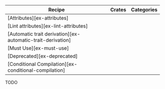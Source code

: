 | Recipe | Crates | Categories |
|--------|--------|------------|
| [Attributes][ex-attributes] |  |  |
| [Lint attributes][ex-lint-attributes] |  |  |
| [Automatic trait derivation][ex-automatic-trait-derivation] |  |  |
| [Must Use][ex-must-use] |  |  |
| [Deprecated][ex-deprecated] |  |  |
| [Conditional Compilation][ex-conditional-compilation] |  |  |

<div class="hidden">
TODO
</div>
